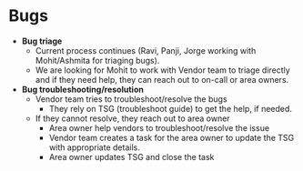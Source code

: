 # Bugs

- **Bug triage**
    - Current process continues (Ravi, Panji, Jorge working with Mohit/Ashmita for triaging bugs).
    - We are looking for Mohit to work with Vendor team to triage directly and if they need help, they can reach out to on-call or area owners.
- **Bug troubleshooting/resolution**
    - Vendor team tries to troubleshoot/resolve the bugs
        - They rely on TSG (troubleshoot guide) to get the help, if needed.
    - If they cannot resolve, they reach out to area owner
        - Area owner help vendors to troubleshoot/resolve the issue
        - Vendor team creates a task for the area owner to update the TSG with appropriate details.
        - Area owner updates TSG and close the task